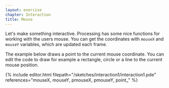 ```yaml
---
layout: exercise
chapter: Interaction
title: Mouse
---
```


Let's make something interactive. Processing has some nice functions for working with the users mouse. You can get the coordinates with <code>mouseX</code> and <code>mouseY</code> variables, which are updated each frame.

The example below draws a point to the current mouse coordinate. You can edit the code to draw for example a rectangle, circle or a line to the current mouse position.

{% include editor.html filepath="/sketches/interaction1/interaction1.pde" references="mouseX, mouseY, pmouseX, pmouseY, point_" %}